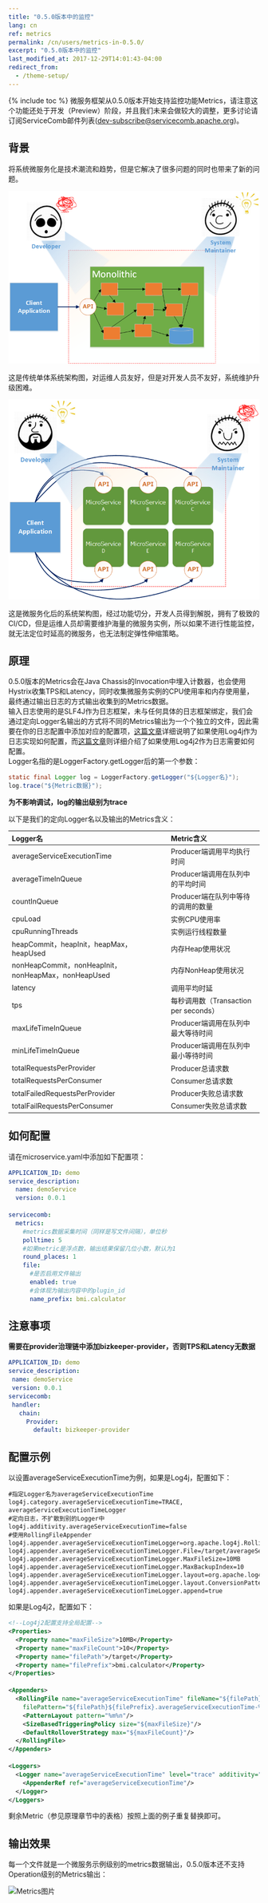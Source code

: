 ```yaml
---
title: "0.5.0版本中的监控"
lang: cn
ref: metrics
permalink: /cn/users/metrics-in-0.5.0/
excerpt: "0.5.0版本中的监控"
last_modified_at: 2017-12-29T14:01:43-04:00
redirect_from:
  - /theme-setup/
---
```


{% include toc %}
微服务框架从0.5.0版本开始支持监控功能Metrics，请注意这个功能还处于开发（Preview）阶段，并且我们未来会做较大的调整，更多讨论请订阅ServiceComb邮件列表(dev-subscribe@servicecomb.apache.org)。

## 背景
将系统微服务化是技术潮流和趋势，但是它解决了很多问题的同时也带来了新的问题。

![MonolithicArch](/assets/images/MonolithicArch.png)

这是传统单体系统架构图，对运维人员友好，但是对开发人员不友好，系统维护升级困难。

![MicroserviceArch](/assets/images/MicroserviceArch.png)

这是微服务化后的系统架构图，经过功能切分，开发人员得到解脱，拥有了极致的CI/CD，但是运维人员却需要维护海量的微服务实例，所以如果不进行性能监控，就无法定位时延高的微服务，也无法制定弹性伸缩策略。

## 原理
0.5.0版本的Metrics会在Java Chassis的Invocation中埋入计数器，也会使用Hystrix收集TPS和Latency，同时收集微服务实例的CPU使用率和内存使用量，最终通过输出日志的方式输出收集到的Metrics数据。  
输入日志使用的是SLF4J作为日志框架，未与任何具体的日志框架绑定，我们会通过定向Logger名输出的方式将不同的Metrics输出为一个个独立的文件，因此需要在你的日志配置中添加对应的配置项，[这篇文章](https://stackoverflow.com/questions/9652032/how-can-i-create-2-separate-log-files-with-one-log4j-config-file)详细说明了如果使用Log4j作为日志实现如何配置，而[这篇文章](https://stackoverflow.com/questions/36643692/log4j2-multiple-appenders-the-same-output-is-written-to-multiple-files)则详细介绍了如果使用Log4j2作为日志需要如何配置。  
Logger名指的是LoggerFactory.getLogger后的第一个参数：
```java
static final Logger log = LoggerFactory.getLogger("${Logger名}");
log.trace("${Metric数据}");
```
**为不影响调试，log的输出级别为trace**

以下是我们的定向Logger名以及输出的Metrics含义：   

| Logger名                                  | Metric含义              |
| :--------------------------------------- | :-------------------- |
| averageServiceExecutionTime              | Producer端调用平均执行时间     |
| averageTimeInQueue                       | Producer端调用在队列中的平均时间  |
| countInQueue                             | Producer端在队列中等待的调用的数量 |
| cpuLoad                                  | 实例CPU使用率              |
| cpuRunningThreads                        | 实例运行线程数量              |
| heapCommit，heapInit，heapMax，heapUsed     | 内存Heap使用状况            |
| nonHeapCommit，nonHeapInit，nonHeapMax，nonHeapUsed | 内存NonHeap使用状况         |
| latency                                  | 调用平均时延                |
| tps                                      | 每秒调用数（Transaction per seconds）  |
| maxLifeTimeInQueue                       | Producer端调用在队列中最大等待时间 |
| minLifeTimeInQueue                       | Producer端调用在队列中最小等待时间 |
| totalRequestsPerProvider                 | Producer总请求数          |
| totalRequestsPerConsumer                 | Consumer总请求数          |
| totalFailedRequestsPerProvider           | Producer失败总请求数        |
| totalFailRequestsPerConsumer             | Consumer失败总请求数        |

## 如何配置
请在microservice.yaml中添加如下配置项：
```yaml 
APPLICATION_ID: demo
service_description:
  name: demoService
  version: 0.0.1

servicecomb:
  metrics:
    #metrics数据采集时间（同样是写文件间隔），单位秒
    polltime: 5
    #如果metric是浮点数，输出结果保留几位小数，默认为1
    round_places: 1
    file:
      #是否启用文件输出
      enabled: true
      #会体现为输出内容中的plugin_id
      name_prefix: bmi.calculator
```

## 注意事项
**需要在provider治理链中添加bizkeeper-provider，否则TPS和Latency无数据**
```yaml
APPLICATION_ID: demo
service_description:
 name: demoService
 version: 0.0.1
servicecomb:
 handler:
   chain:
     Provider:
       default: bizkeeper-provider
```

## 配置示例

以设置averageServiceExecutionTime为例，如果是Log4j，配置如下：
```properties
#指定Logger名为averageServiceExecutionTime
log4j.category.averageServiceExecutionTime=TRACE, averageServiceExecutionTimeLogger
#定向日志，不扩散到别的Logger中
log4j.additivity.averageServiceExecutionTime=false
#使用RollingFileAppender
log4j.appender.averageServiceExecutionTimeLogger=org.apache.log4j.RollingFileAppender
log4j.appender.averageServiceExecutionTimeLogger.File=/target/averageServiceExecutionTime.log
log4j.appender.averageServiceExecutionTimeLogger.MaxFileSize=10MB
log4j.appender.averageServiceExecutionTimeLogger.MaxBackupIndex=10
log4j.appender.averageServiceExecutionTimeLogger.layout=org.apache.log4j.PatternLayout
log4j.appender.averageServiceExecutionTimeLogger.layout.ConversionPattern=%m%n
log4j.appender.averageServiceExecutionTimeLogger.append=true
```

如果是Log4j2，配置如下：
```xml
<!--Log4j2配置支持全局配置-->
<Properties>
  <Property name="maxFileSize">10MB</Property>
  <Property name="maxFileCount">10</Property>
  <Property name="filePath">/target</Property>
  <Property name="filePrefix">bmi.calculator</Property>
</Properties>

<Appenders>
  <RollingFile name="averageServiceExecutionTime" fileName="${filePath}${filePrefix}.averageServiceExecutionTime.dat"
    filePattern="${filePath}${filePrefix}.averageServiceExecutionTime-%i.dat">
    <PatternLayout pattern="%m%n"/>
    <SizeBasedTriggeringPolicy size="${maxFileSize}"/>
    <DefaultRolloverStrategy max="${maxFileCount}"/>
  </RollingFile>
</Appenders>

<Loggers>
  <Logger name="averageServiceExecutionTime" level="trace" additivity="false">
    <AppenderRef ref="averageServiceExecutionTime"/>
  </Logger>
</Loggers>
```

剩余Metric（参见原理章节中的表格）按照上面的例子重复替换即可。

## 输出效果
每一个文件就是一个微服务示例级别的metrics数据输出，0.5.0版本还不支持Operation级别的Metrics输出：

![Metrics图片](/assets/images/metrics-output.png)
